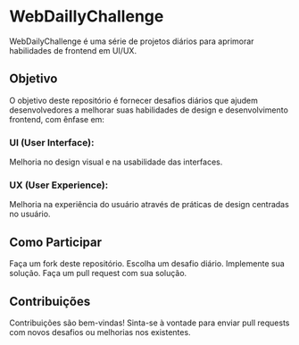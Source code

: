 # WebDaillyChallenge
WebDailyChallenge é uma série de projetos diários para aprimorar habilidades de frontend em UI/UX.
## Objetivo
O objetivo deste repositório é fornecer desafios diários que ajudem desenvolvedores a melhorar suas habilidades de design e desenvolvimento frontend, com ênfase em:

### UI (User Interface): 
Melhoria no design visual e na usabilidade das interfaces.
### UX (User Experience): 
Melhoria na experiência do usuário através de práticas de design centradas no usuário.
## Como Participar
Faça um fork deste repositório.
Escolha um desafio diário.
Implemente sua solução.
Faça um pull request com sua solução.
## Contribuições
Contribuições são bem-vindas! Sinta-se à vontade para enviar pull requests com novos desafios ou melhorias nos existentes.
